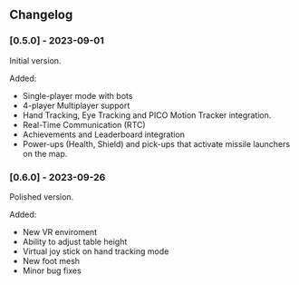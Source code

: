 ## Changelog

### [0.5.0] - 2023-09-01
Initial version.

Added:
- Single-player mode with bots
- 4-player Multiplayer support
- Hand Tracking, Eye Tracking and PICO Motion Tracker integration.
- Real-Time Communication (RTC)
- Achievements and Leaderboard integration
- Power-ups (Health, Shield) and pick-ups that activate missile launchers on the map.

### [0.6.0] - 2023-09-26
Polished version.

Added:
- New VR enviroment
- Ability to adjust table height
- Virtual joy stick on hand tracking mode
- New foot mesh
- Minor bug fixes